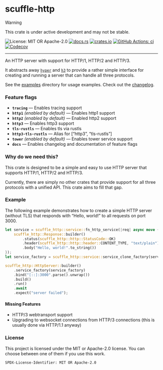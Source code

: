 <!-- cargo-sync-rdme title [[ -->
# scuffle-http
<!-- cargo-sync-rdme ]] -->

> [!WARNING]  
> This crate is under active development and may not be stable.

<!-- cargo-sync-rdme badge [[ -->
![License: MIT OR Apache-2.0](https://img.shields.io/crates/l/scuffle-http.svg?style=flat-square)
[![docs.rs](https://img.shields.io/docsrs/scuffle-http.svg?logo=docs.rs&style=flat-square)](https://docs.rs/scuffle-http)
[![crates.io](https://img.shields.io/crates/v/scuffle-http.svg?logo=rust&style=flat-square)](https://crates.io/crates/scuffle-http)
[![GitHub Actions: ci](https://img.shields.io/github/actions/workflow/status/scufflecloud/scuffle/ci.yaml.svg?label=ci&logo=github&style=flat-square)](https://github.com/scufflecloud/scuffle/actions/workflows/ci.yaml)
[![Codecov](https://img.shields.io/codecov/c/github/scufflecloud/scuffle.svg?label=codecov&logo=codecov&style=flat-square)](https://codecov.io/gh/scufflecloud/scuffle)
<!-- cargo-sync-rdme ]] -->

---

<!-- cargo-sync-rdme rustdoc [[ -->
An HTTP server with support for HTTP/1, HTTP/2 and HTTP/3.

It abstracts away [`hyper`](https://crates.io/crates/hyper) and [`h3`](https://crates.io/crates/h3) to provide a rather simple interface for creating and running a server that can handle all three protocols.

See the [examples](./examples) directory for usage examples.
Check out the [changelog](./CHANGELOG.md).

### Feature flags

* **`tracing`** —  Enables tracing support
* **`http1`** *(enabled by default)* —  Enables http1 support
* **`http2`** *(enabled by default)* —  Enabled http2 support
* **`http3`** —  Enables http3 support
* **`tls-rustls`** —  Enables tls via rustls
* **`http3-tls-rustls`** —  Alias for \[“http3”, “tls-rustls”\]
* **`tower`** *(enabled by default)* —  Enables tower service support
* **`docs`** —  Enables changelog and documentation of feature flags

### Why do we need this?

This crate is designed to be a simple and easy to use HTTP server that supports HTTP/1, HTTP/2 and HTTP/3.

Currently, there are simply no other crates that provide support for all three protocols with a unified API.
This crate aims to fill that gap.

### Example

The following example demonstrates how to create a simple HTTP server (without TLS) that responds with “Hello, world!” to all requests on port 3000.

````rust
let service = scuffle_http::service::fn_http_service(|req| async move {
    scuffle_http::Response::builder()
        .status(scuffle_http::http::StatusCode::OK)
        .header(scuffle_http::http::header::CONTENT_TYPE, "text/plain")
        .body("Hello, world!".to_string())
});
let service_factory = scuffle_http::service::service_clone_factory(service);

scuffle_http::HttpServer::builder()
    .service_factory(service_factory)
    .bind("[::]:3000".parse().unwrap())
    .build()
    .run()
    .await
    .expect("server failed");
````

#### Missing Features

* HTTP/3 webtransport support
* Upgrading to websocket connections from HTTP/3 connections (this is usually done via HTTP/1.1 anyway)

### License

This project is licensed under the MIT or Apache-2.0 license.
You can choose between one of them if you use this work.

`SPDX-License-Identifier: MIT OR Apache-2.0`
<!-- cargo-sync-rdme ]] -->
